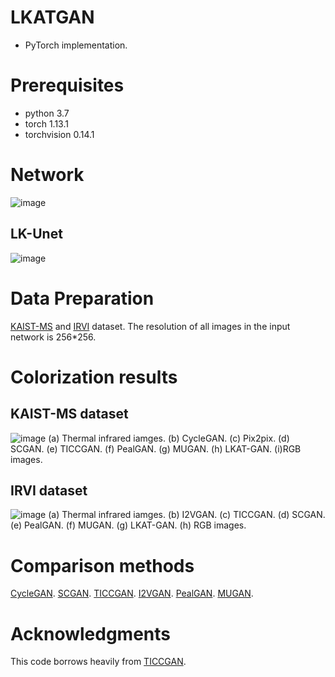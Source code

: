 # LKATGAN
- PyTorch implementation.

# Prerequisites
- python 3.7
- torch 1.13.1
- torchvision 0.14.1

# Network
![image](https://github.com/lifegoeso/t/blob/master/img/network.jpg)

## LK-Unet
![image](https://github.com/lifegoeso/t/blob/master/img/LK-Unet.jpg)

# Data Preparation
[KAIST-MS](https://github.com/SoonminHwang/rgbt-ped-detection/blob/master/data/README.md) and [IRVI](https://pan.baidu.com/s/1og7bcuVDModuBJhEQXWPxg?pwd=IRVI) dataset. 
The resolution of all images in the input network is 256*256.



# Colorization results
## KAIST-MS dataset
![image](https://github.com/lifegoeso/t/blob/master/img/Experiments.jpg)
(a) Thermal infrared iamges. (b) CycleGAN. (c) Pix2pix. (d) SCGAN. (e) TICCGAN. (f) PealGAN. (g) MUGAN. (h) LKAT-GAN. (i)RGB images.
## IRVI dataset
![image](https://github.com/lifegoeso/t/blob/master/img/Experiments2.jpg)
(a) Thermal infrared iamges. (b) I2VGAN. (c) TICCGAN. (d) SCGAN. (e) PealGAN. (f) MUGAN. (g) LKAT-GAN. (h) RGB images.
# Comparison methods
[CycleGAN](https://github.com/junyanz/pytorch-CycleGAN-and-pix2pix).
[SCGAN](https://github.com/zhaoyuzhi/Semantic-Colorization-GAN).
[TICCGAN](https://github.com/Kuangxd/TICCGAN).
[I2VGAN](https://github.com/BIT-DA/I2V-GAN).
[PealGAN](https://github.com/FuyaLuo/PearlGAN).
[MUGAN](https://github.com/HangyingLiao/MUGAN).

# Acknowledgments
This code borrows heavily from [TICCGAN](https://github.com/Kuangxd/TICCGAN).
